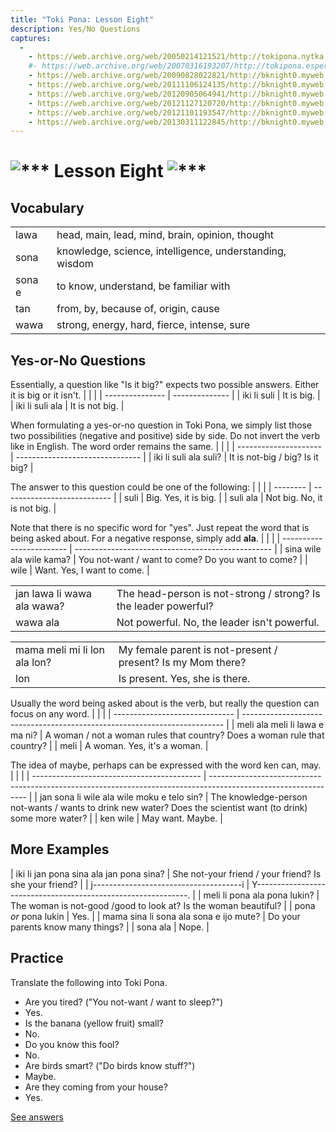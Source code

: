 ```yaml
---
title: "Toki Pona: Lesson Eight"
description: Yes/No Questions
captures:
  -
    - https://web.archive.org/web/20050214121521/http://tokipona.nytka.org:80/about/lesson/tp8.html
    #- https://web.archive.org/web/20070316193207/http://tokipona.esperanto-jeunes.org:80/about/lesson/tp8.html
    - https://web.archive.org/web/20090828022821/http://bknight0.myweb.uga.edu:80/toki/about/lesson/tp8.html
    - https://web.archive.org/web/20111106124135/http://bknight0.myweb.uga.edu:80/toki/about/lesson/tp8.html
    - https://web.archive.org/web/20120905064941/http://bknight0.myweb.uga.edu:80/toki/about/lesson/tp8.html
    - https://web.archive.org/web/20121127120720/http://bknight0.myweb.uga.edu:80/toki/about/lesson/tp8.html
    - https://web.archive.org/web/20121101193547/http://bknight0.myweb.uga.edu:80/toki/about/lesson/tp8.html
    - https://web.archive.org/web/20130311122845/http://bknight0.myweb.uga.edu:80/toki/about/lesson/tp8.html
---
```


# ![***](/images/Sonja/swirl.gif) Lesson Eight ![***](/images/Sonja/swirl.gif)

## Vocabulary
|        |                                                         |
| ------ | ------------------------------------------------------- |
| lawa   | head, main, lead, mind, brain, opinion, thought         |
| sona   | knowledge, science, intelligence, understanding, wisdom |
| sona e | to know, understand, be familiar with                   |
| tan    | from, by, because of, origin, cause                     |
| wawa   | strong, energy, hard, fierce, intense, sure             |

## Yes-or-No Questions

Essentially, a question like "Is it big?" expects two possible answers. Either it is big or it isn't.
|                 |                |
| --------------- | -------------- |
| iki li suli     | It is big.     |
| iki li suli ala | It is not big. |

When formulating a yes-or-no question in Toki Pona, we simply list those two possibilities (negative and positive) side by side. Do not invert the verb like in English. The word order remains the same.
|                       |                                 |
| --------------------- | ------------------------------- |
| iki li suli ala suli? | It is not-big / big? Is it big? |

The answer to this question could be one of the following:
|          |                             |
| -------- | --------------------------- |
| suli     | Big. Yes, it is big.        |
| suli ala | Not big. No, it is not big. |

Note that there is no specific word for "yes". Just repeat the word that is being asked about. For a negative response, simply add **ala**.
|                          |                                                   |
| ------------------------ | ------------------------------------------------- |
| sina wile ala wile kama? | You not-want / want to come? Do you want to come? |
| wile                     | Want. Yes, I want to come.                        |

|                            |                                                                 |
| -------------------------- | --------------------------------------------------------------- |
| jan lawa li wawa ala wawa? | The head-person is not-strong / strong? Is the leader powerful? |
| wawa ala                   | Not powerful. No, the leader isn't powerful.                    |

|                              |                                                             |
| ---------------------------- | ----------------------------------------------------------- |
| mama meli mi li lon ala lon? | My female parent is not-present / present? Is my Mom there? |
| lon                          | Is present. Yes, she is there.                              |

Usually the word being asked about is the verb, but really the question can focus on any word.
|                                |                                                                           |
| ------------------------------ | ------------------------------------------------------------------------- |
| meli ala meli li lawa e ma ni? | A woman / not a woman rules that country? Does a woman rule that country? |
| meli                           | A woman. Yes, it's a woman.                                               |

The idea of maybe, perhaps can be expressed with the word ken can, may.
|                                            |                                                                                                                |
| ------------------------------------------ | -------------------------------------------------------------------------------------------------------------- |
| jan sona li wile ala wile moku e telo sin? | The knowledge-person not-wants / wants to drink new water? Does the scientist want (to drink) some more water? |
| ken wile                                   | May want. Maybe.                                                                                               |


## More Examples

| iki li jan pona sina ala jan pona sina? | She not-your friend / your friend? Is she your friend?          |
| j-------------------------------------i | Y-------------------------------------------------------------. |
| meli li pona ala pona lukin?            | The woman is not-good /good to look at? Is the woman beautiful? |
| pona _or_ pona lukin                      | Yes.                                                            |
| mama sina li sona ala sona e ijo mute?  | Do your parents know many things?                               |
| sona ala                                | Nope.                                                           |

 

## Practice

Translate the following into Toki Pona.

- Are you tired? ("You not-want / want to sleep?") 
- Yes. 
- Is the banana (yellow fruit) small? 
- No. 
- Do you know this fool? 
- No. 
- Are birds smart? ("Do birds know stuff?") 
- Maybe. 
- Are they coming from your house? 
- Yes. 

[See answers](ans8)